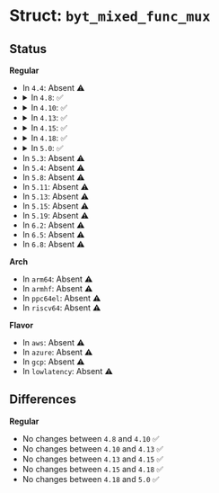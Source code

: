 # Struct: <code>byt_mixed_func_mux</code>

## Status
<b>Regular</b>
<ul>
<li>
In <code>4.4</code>: Absent ⚠️
</li>
<li>
<details>
<summary>In <code>4.8</code>: ✅</summary>

```c
struct byt_mixed_func_mux {
    const char *name;
    const short unsigned int *func_values;
};
```
</details>
</li>
<li>
<details>
<summary>In <code>4.10</code>: ✅</summary>

```c
struct byt_mixed_func_mux {
    const char *name;
    const short unsigned int *func_values;
};
```
</details>
</li>
<li>
<details>
<summary>In <code>4.13</code>: ✅</summary>

```c
struct byt_mixed_func_mux {
    const char *name;
    const short unsigned int *func_values;
};
```
</details>
</li>
<li>
<details>
<summary>In <code>4.15</code>: ✅</summary>

```c
struct byt_mixed_func_mux {
    const char *name;
    const short unsigned int *func_values;
};
```
</details>
</li>
<li>
<details>
<summary>In <code>4.18</code>: ✅</summary>

```c
struct byt_mixed_func_mux {
    const char *name;
    const short unsigned int *func_values;
};
```
</details>
</li>
<li>
<details>
<summary>In <code>5.0</code>: ✅</summary>

```c
struct byt_mixed_func_mux {
    const char *name;
    const short unsigned int *func_values;
};
```
</details>
</li>
<li>
In <code>5.3</code>: Absent ⚠️
</li>
<li>
In <code>5.4</code>: Absent ⚠️
</li>
<li>
In <code>5.8</code>: Absent ⚠️
</li>
<li>
In <code>5.11</code>: Absent ⚠️
</li>
<li>
In <code>5.13</code>: Absent ⚠️
</li>
<li>
In <code>5.15</code>: Absent ⚠️
</li>
<li>
In <code>5.19</code>: Absent ⚠️
</li>
<li>
In <code>6.2</code>: Absent ⚠️
</li>
<li>
In <code>6.5</code>: Absent ⚠️
</li>
<li>
In <code>6.8</code>: Absent ⚠️
</li>
</ul>
<b>Arch</b>
<ul>
<li>
In <code>arm64</code>: Absent ⚠️
</li>
<li>
In <code>armhf</code>: Absent ⚠️
</li>
<li>
In <code>ppc64el</code>: Absent ⚠️
</li>
<li>
In <code>riscv64</code>: Absent ⚠️
</li>
</ul>
<b>Flavor</b>
<ul>
<li>
In <code>aws</code>: Absent ⚠️
</li>
<li>
In <code>azure</code>: Absent ⚠️
</li>
<li>
In <code>gcp</code>: Absent ⚠️
</li>
<li>
In <code>lowlatency</code>: Absent ⚠️
</li>
</ul>

## Differences
<b>Regular</b>
<ul>
<li>
No changes between <code>4.8</code> and <code>4.10</code> ✅
</li>
<li>
No changes between <code>4.10</code> and <code>4.13</code> ✅
</li>
<li>
No changes between <code>4.13</code> and <code>4.15</code> ✅
</li>
<li>
No changes between <code>4.15</code> and <code>4.18</code> ✅
</li>
<li>
No changes between <code>4.18</code> and <code>5.0</code> ✅
</li>
</ul>

